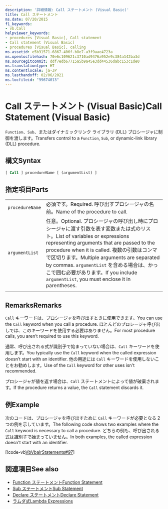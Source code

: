 ```yaml
---
description: '詳細情報: Call ステートメント (Visual Basic)'
title: Call ステートメント
ms.date: 07/20/2015
f1_keywords:
- vb.Call
helpviewer_keywords:
- procedures [Visual Basic], Call statement
- Call statement [Visual Basic]
- procedures [Visual Basic], calling
ms.assetid: e5b31571-6867-406f-b8e7-a3f9aae4723a
ms.openlocfilehash: 70e6c109621c3710ad9476a952e9c384a142ba3d
ms.sourcegitcommit: ddf7edb67715a5b9a45e3dd44536dabc153c1de0
ms.translationtype: HT
ms.contentlocale: ja-JP
ms.lasthandoff: 02/06/2021
ms.locfileid: "99674013"
---
```

# <a name="call-statement-visual-basic"></a><span data-ttu-id="91284-103">Call ステートメント (Visual Basic)</span><span class="sxs-lookup"><span data-stu-id="91284-103">Call Statement (Visual Basic)</span></span>

<span data-ttu-id="91284-104">`Function`、`Sub`、またはダイナミックリンク ライブラリ (DLL) プロシージャに制御を渡します。</span><span class="sxs-lookup"><span data-stu-id="91284-104">Transfers control to a `Function`, `Sub`, or dynamic-link library (DLL) procedure.</span></span>  
  
## <a name="syntax"></a><span data-ttu-id="91284-105">構文</span><span class="sxs-lookup"><span data-stu-id="91284-105">Syntax</span></span>  
  
```vb  
[ Call ] procedureName [ (argumentList) ]  
```  
  
## <a name="parts"></a><span data-ttu-id="91284-106">指定項目</span><span class="sxs-lookup"><span data-stu-id="91284-106">Parts</span></span>  

|||
|---|---|
|`procedureName`|<span data-ttu-id="91284-107">必須です。</span><span class="sxs-lookup"><span data-stu-id="91284-107">Required.</span></span> <span data-ttu-id="91284-108">呼び出すプロシージャの名前。</span><span class="sxs-lookup"><span data-stu-id="91284-108">Name of the procedure to call.</span></span>|
|`argumentList`|<span data-ttu-id="91284-109">任意。</span><span class="sxs-lookup"><span data-stu-id="91284-109">Optional.</span></span> <span data-ttu-id="91284-110">プロシージャの呼び出し時にプロシージャに渡す引数を表す変数または式のリスト。</span><span class="sxs-lookup"><span data-stu-id="91284-110">List of variables or expressions representing arguments that are passed to the procedure when it is called.</span></span> <span data-ttu-id="91284-111">複数の引数はコンマで区切ります。</span><span class="sxs-lookup"><span data-stu-id="91284-111">Multiple arguments are separated by commas.</span></span> <span data-ttu-id="91284-112">`argumentList` を含める場合は、かっこで囲む必要があります。</span><span class="sxs-lookup"><span data-stu-id="91284-112">If you include `argumentList`, you must enclose it in parentheses.</span></span>|
|||
  
## <a name="remarks"></a><span data-ttu-id="91284-113">Remarks</span><span class="sxs-lookup"><span data-stu-id="91284-113">Remarks</span></span>

 <span data-ttu-id="91284-114">`Call` キーワードは、プロシージャを呼び出すときに使用できます。</span><span class="sxs-lookup"><span data-stu-id="91284-114">You can use the `Call` keyword when you call a procedure.</span></span> <span data-ttu-id="91284-115">ほとんどのプロシージャ呼び出しでは、このキーワードを使用する必要はありません。</span><span class="sxs-lookup"><span data-stu-id="91284-115">For most procedure calls, you aren’t required to use this  keyword.</span></span>

 <span data-ttu-id="91284-116">通常、呼び出される式が識別子で始まっていない場合は、`Call` キーワードを使用します。</span><span class="sxs-lookup"><span data-stu-id="91284-116">You typically use the `Call` keyword when the called expression doesn’t start with an identifier.</span></span> <span data-ttu-id="91284-117">他の用途には `Call` キーワードを使用しないことをお勧めします。</span><span class="sxs-lookup"><span data-stu-id="91284-117">Use of the `Call` keyword for other uses isn't recommended.</span></span>

 <span data-ttu-id="91284-118">プロシージャが値を返す場合は、`Call` ステートメントによって値が破棄されます。</span><span class="sxs-lookup"><span data-stu-id="91284-118">If the procedure returns a value, the `Call` statement discards it.</span></span>

## <a name="example"></a><span data-ttu-id="91284-119">例</span><span class="sxs-lookup"><span data-stu-id="91284-119">Example</span></span>

 <span data-ttu-id="91284-120">次のコードは、プロシージャを呼び出すために `Call` キーワードが必要となる 2 つの例を示しています。</span><span class="sxs-lookup"><span data-stu-id="91284-120">The following code shows two examples where the `Call` keyword is necessary to call a procedure.</span></span> <span data-ttu-id="91284-121">どちらの例も、呼び出される式は識別子で始まっていません。</span><span class="sxs-lookup"><span data-stu-id="91284-121">In both examples, the called expression doesn't start with an identifier.</span></span>

 [!code-vb[VbVbalrStatements#97](~/samples/snippets/visualbasic/VS_Snippets_VBCSharp/VbVbalrStatements/VB/Class1.vb#97)]  
  
## <a name="see-also"></a><span data-ttu-id="91284-122">関連項目</span><span class="sxs-lookup"><span data-stu-id="91284-122">See also</span></span>

- [<span data-ttu-id="91284-123">Function ステートメント</span><span class="sxs-lookup"><span data-stu-id="91284-123">Function Statement</span></span>](function-statement.md)
- [<span data-ttu-id="91284-124">Sub ステートメント</span><span class="sxs-lookup"><span data-stu-id="91284-124">Sub Statement</span></span>](sub-statement.md)
- [<span data-ttu-id="91284-125">Declare ステートメント</span><span class="sxs-lookup"><span data-stu-id="91284-125">Declare Statement</span></span>](declare-statement.md)
- [<span data-ttu-id="91284-126">ラムダ式</span><span class="sxs-lookup"><span data-stu-id="91284-126">Lambda Expressions</span></span>](../../programming-guide/language-features/procedures/lambda-expressions.md)
